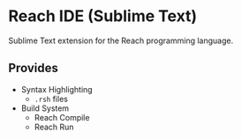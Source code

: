 # Reach IDE (Sublime Text)

Sublime Text extension for the Reach programming language.

## Provides

* Syntax Highlighting
  * `.rsh` files
* Build System
  * Reach Compile
  * Reach Run
